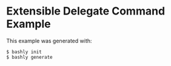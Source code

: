Extensible Delegate Command Example
==================================================

This example was generated with:

    $ bashly init
    $ bashly generate
